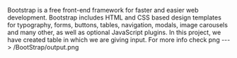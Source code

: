 Bootstrap is a free front-end framework for faster and easier web development. Bootstrap includes HTML and CSS based design templates for typography, forms, buttons, tables, navigation, modals, image carousels and many other, as well as optional JavaScript plugins.
In this project, we have created table in which we are giving input. For more info check png ---> /BootStrap/output.png
